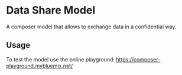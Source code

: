 # Data Share Model
A composer model that allows to exchange data in a confidential way.

## Usage
To test the model use the online playground: https://composer-playground.mybluemix.net/
